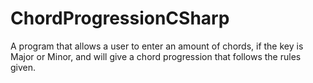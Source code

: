 # ChordProgressionCSharp
A program that allows a user to enter an amount of chords, if the key is Major or Minor, and will give a chord progression that follows the rules given.
